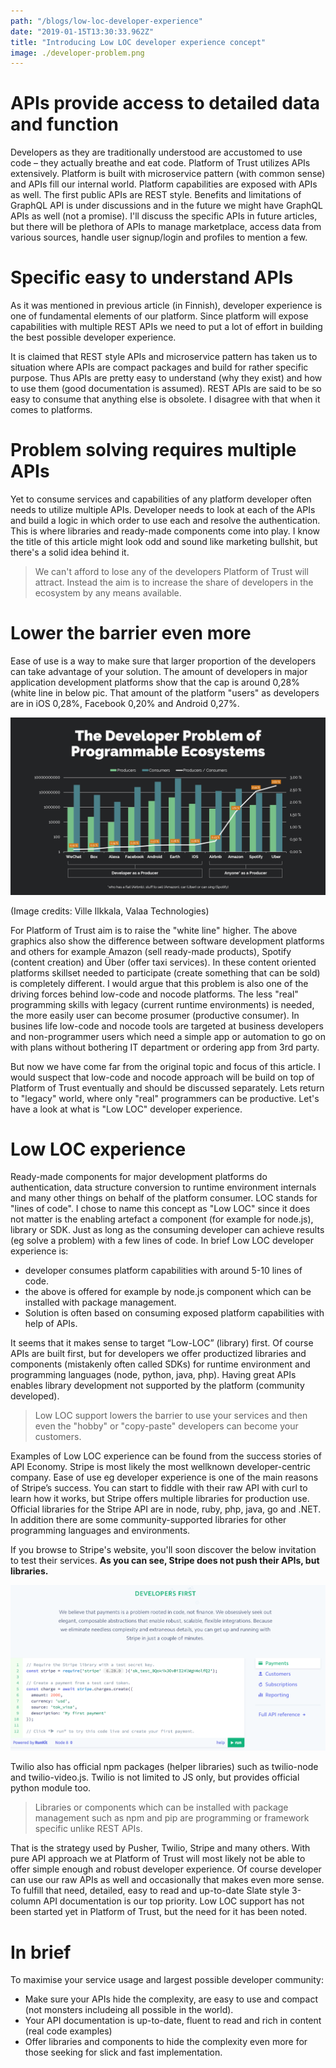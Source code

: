 ```yaml
---
path: "/blogs/low-loc-developer-experience"
date: "2019-01-15T13:30:33.962Z"
title: "Introducing Low LOC developer experience concept"
image: ./developer-problem.png
---
```

# APIs provide access to detailed data and function

Developers as they are traditionally understood are accustomed to use code – they actually breathe and eat code. Platform of Trust utilizes APIs extensively. Platform is built with microservice pattern (with common sense) and APIs fill our internal world. Platform capabilities are exposed with APIs as well. The first public APIs are REST style. Benefits and limitations of GraphQL API is under discussions and in the future we might have GraphQL APIs as well (not a promise). I'll discuss the specific APIs in future articles, but there will be plethora of APIs to manage marketplace, access data from various sources, handle user signup/login and profiles to mention a few.


# Specific easy to understand APIs

As it was mentioned in previous article (in Finnish), developer experience is one of fundamental elements of our platform. Since platform will expose capabilities with multiple REST APIs we need to put a lot of effort in building the best possible developer experience.

It is claimed that REST style APIs and microservice pattern has taken us to situation where APIs are compact packages and build for rather specific purpose. Thus APIs are pretty easy to understand (why they exist) and how to use them (good documentation is assumed). REST APIs are said to be so easy to consume that anything else is obsolete. I disagree with that when it comes to platforms.

# Problem solving requires multiple APIs

Yet to consume services and capabilities of any platform developer often needs to utilize multiple APIs. Developer needs to look at each of the APIs and build a logic in which order to use each and resolve the authentication. This is where libraries and ready-made components come into play. I know the title of this article might look odd and sound like marketing bullshit, but there's a solid idea behind it.

<blockquote>We can't afford to lose any of the developers Platform of Trust will attract. Instead the aim is to increase the share of developers in the ecosystem by any means available. </blockquote>

# Lower the barrier even more

Ease of use is a way to make sure that larger proportion of the developers can take advantage of your solution. The amount of developers in major application development platforms show that the cap is around 0,28% (white line in below pic. That amount of the platform "users" as developers are in iOS 0,28%, Facebook 0,20% and Android 0,27%.


![Developer proportions in platforms](developer-problem.png)


(Image credits: Ville Ilkkala, Valaa Technologies)

For Platform of Trust aim is to raise the "white line" higher. The above graphics also show the difference between software development platforms and others for example Amazon (sell ready-made products), Spotify (content creation) and Über (offer taxi services). In these content oriented platforms skillset needed to participate (create something that can be sold) is completely different. I would argue that this problem is also one of the driving forces behind low-code and nocode platforms. The less "real" programming skills with legacy (current runtime environments) is needed, the more easily user can become prosumer (productive consumer). In busines life low-code and nocode tools are targeted at business developers and non-programmer users which need a simple app or automation to go on with plans without bothering IT department or ordering app from 3rd party.

But now we have come far from the original topic and focus of this article. I would suspect that low-code and nocode approach will be build on top of Platform of Trust eventually and should be discussed separately. Lets return to "legacy" world, where only "real" programmers can be productive. Let's have a look at what is "Low LOC" developer experience.

# Low LOC experience

Ready-made components for major development platforms do authentication, data structure conversion to runtime environment internals and many other things on behalf of the platform consumer. LOC stands for "lines of code". I chose to name this concept as "Low LOC" since it does not matter is the enabling artefact a component (for example for node.js), library or SDK. Just as long as the consuming developer can achieve results (eg solve a problem) with a few lines of code. In brief Low LOC developer experience is:

* developer consumes platform capabilities with around 5-10 lines of code.
* the above is offered for example by node.js component which can be installed with package management.
* Solution is often based on consuming exposed platform capabilities with help of APIs.

It seems that it makes sense to target “Low-LOC” (library) first. Of course APIs are built first, but for developers we offer productized libraries and components (mistakenly often called SDKs) for runtime environment and programming languages (node, python, java, php). Having great APIs enables library development not supported by the platform (community developed).

<blockquote>Low LOC support lowers the barrier to use your services and then even the "hobby" or "copy-paste" developers can become your customers.</blockquote> 

Examples of Low LOC experience can be found from the success stories of API Economy. Stripe is most likely the most wellknown developer-centric company. Ease of use eg developer experience is one of the main reasons of Stripe’s success. You can start to fiddle with their raw API with curl to learn how it works, but Stripe offers multiple libraries for production use. Official libraries for the Stripe API are in node, ruby, php, java, go and .NET. In addition there are some community-supported libraries for other programming languages and environments.

If you browse to Stripe's website, you'll soon discover the below invitation to test their services. **As you can see, Stripe does not push their APIs, but libraries.**

![Stripe](stripe.png)

Twilio also has official npm packages (helper libraries) such as twilio-node and twilio-video.js. Twilio is not limited to JS only, but provides official python module too. 

<blockquote>Libraries or components which can be installed with package management such as npm and pip are programming or framework specific unlike REST APIs. </blockquote>

That is the strategy used by Pusher, Twilio, Stripe and many others. With pure API approach we at Platform of Trust will most likely not be able to offer simple enough and robust developer experience. Of course developer can use our raw APIs as well and occasionally that makes even more sense. To fulfill that need, detailed, easy to read and up-to-date Slate style 3-column API documentation is our top priority. Low LOC support has not been started yet in Platform of Trust, but the need for it has been noted.

# In brief

To maximise your service usage and largest possible developer community:

* Make sure your APIs hide the complexity, are easy to use and compact (not monsters includeing all possible in the world).
* Your API documentation is up-to-date, fluent to read and rich in content (real code examples)
* Offer libraries and components to hide the complexity even more for those seeking for slick and fast implementation.
